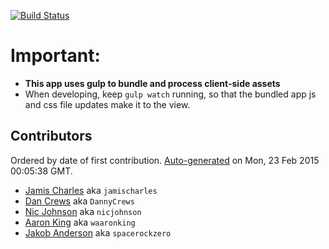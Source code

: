 [![Build Status](https://travis-ci.org/dncrews/simple-dash.js.png)](https://travis-ci.org/dncrews/simple-dash.js)

# Important:
- **This app uses gulp to bundle and process client-side assets**
- When developing, keep ```gulp watch``` running, so that the bundled app js and css file updates make it to the view.

## Contributors
Ordered by date of first contribution. [Auto-generated](https://github.com/dtrejo/node-authors) on Mon, 23 Feb 2015 00:05:38 GMT.

- [Jamis Charles](https://github.com/jamischarles) aka `jamischarles`
- [Dan Crews](https://github.com/DannyCrews) aka `DannyCrews`
- [Nic Johnson](https://github.com/nicjohnson) aka `nicjohnson`
- [Aaron King](https://github.com/waaronking) aka `waaronking`
- [Jakob Anderson](https://github.com/spacerockzero) aka `spacerockzero`
